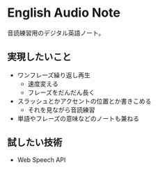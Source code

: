 # English Audio Note

音読練習用のデジタル英語ノート。

## 実現したいこと

- ワンフレーズ繰り返し再生
  - 速度変える
  - フレーズをだんだん長く
- スラッシュとかアクセントの位置とか書きこめる
  - それを見ながら音読練習
- 単語やフレーズの意味などのノートも兼ねる

## 試したい技術

- Web Speech API
